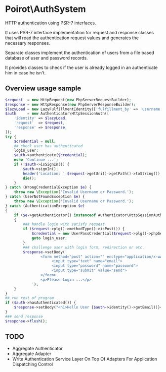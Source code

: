 # Poirot\AuthSystem

HTTP authentication using PSR-7 interfaces.

It uses PSR-7 interface implementation for request and response classes that will read the authentication request values and generates the necessary responses.

Separate classes implement the authentication of users from a file based database of user and password records.

It provides classes to check if the user is already logged in an authenticate him in case he isn't.

## Overview usage sample

```php
$request  = new HttpRequest(new PhpServerRequestBuilder);
$response = new HttpResponse(new PhpServerResponseBuilder);
$lazyLoad = new LazyFulfillmentIdentity(['fulfillment_by' => 'username', 'data_provider' => new UserData]);
$auth     = new Authenticator\HttpSessionAuth([
    'identity' => $lazyLoad,
    'request'  => $request,
    'response' => $response,
]);
try {
    $credential = null;
    ## check user has authenticated
    login_user:
    $auth->authenticate($credential);
    echo 'Continue ...';
    if (!$auth->isSignIn()) {
        $auth->signIn();
        header('Location: '.$request->getUri()->getPath()->toString());
        die();
    }
} catch (WrongCredentialException $e) {
    throw new \Exception('Invalid Username or Password.');
} catch (UserNotFoundException $e) {
    throw new \Exception('Invalid Username or Password.');
} catch (AuthenticationException $e)
{
    if ($e->getAuthenticator() instanceof Authenticator\HttpSessionAuth)
    {
        ### handle login with satisfy request
        if ($request->plg()->methodType()->isPost()) {
            $credential = new UserPassCredential($request->plg()->phpServer()->getPost());
            goto login_user;
        }
        ### challenge user with login form, redirection or etc.
        $response->setBody('
                <form method="post" action="" enctype="application/x-www-form-urlencoded">
                     <input type="text" name="email">
                     <input type="password" name="password">
                     <input type="submit" value="send">
                </form>
                <p>Please Login ...</p>
            ');
    }
}
## run rest of program
if ($auth->hasAuthenticated()) {
    $response->setBody("<h1>Hello User {$auth->identity()->getEmail()}</h1>");
}
### send response
$response->flush();
```

## TODO
- Aggregate Authenticator
- Aggregate Adapter
- Write Authentication Service Layer On Top Of Adapters For Application Dispatching Control 
